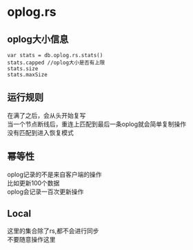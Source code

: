 # oplog.rs

## oplog大小信息
```
var stats = db.oplog.rs.stats()  
stats.capped //oplog大小是否有上限
stats.size
stats.maxSize
```
## 运行规则
在满了之后，会从头开始复写  
当一个节点断线后，重连上匹配到最后一条oplog就会简单复制操作  
没有匹配到进入恢复模式

## 幂等性
oplog记录的不是来自客户端的操作  
比如更新100个数据  
oplog会记录一百次更新操作

## Local
这里的集合除了rs,都不会进行同步   
不要随意操作这里